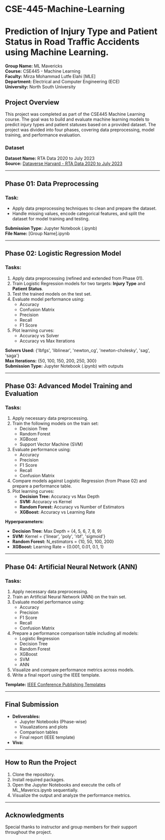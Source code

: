 # CSE-445-Machine-Learning

# Prediction of Injury Type and Patient Status in Road Traffic Accidents using Machine Learning.
**Group Name:** ML Mavericks  
**Course:** CSE445 - Machine Learning  
**Faculty:** Mirza Mohammad Lutfe Elahi [MLE]  
**Department:** Electrical and Computer Engineering (ECE)  
**University:** North South University  

## Project Overview  
This project was completed as part of the CSE445 Machine Learning course. The goal was to build and evaluate machine learning models to predict injury types and patient statuses based on a provided dataset. The project was divided into four phases, covering data preprocessing, model training, and performance evaluation.

### Dataset  
**Dataset Name:** RTA Data 2020 to July 2023  
**Source:** [Dataverse Harvard - RTA Data 2020 to July 2023](https://dataverse.harvard.edu/dataset.xhtml?persistentId=doi:10.7910/DVN/4VGTDRLinks)  

---

## Phase 01: Data Preprocessing  

### Task:  
- Apply data preprocessing techniques to clean and prepare the dataset.  
- Handle missing values, encode categorical features, and split the dataset for model training and testing.  

**Submission Type:** Jupyter Notebook (.ipynb)  
**File Name:** [Group Name].ipynb  

---

## Phase 02: Logistic Regression Model  

### Tasks:  
1. Apply data preprocessing (refined and extended from Phase 01).  
2. Train Logistic Regression models for two targets: **Injury Type** and **Patient Status**.  
3. Test the trained models on the test set.  
4. Evaluate model performance using:  
   - Accuracy  
   - Confusion Matrix  
   - Precision  
   - Recall  
   - F1 Score  
5. Plot learning curves:  
   - Accuracy vs Solver  
   - Accuracy vs Max Iterations  

**Solvers Used:** {'lbfgs', 'liblinear', 'newton_cg', 'newton-cholesky', 'sag', 'saga'}  
**Max Iterations:** {50, 100, 150, 200, 250, 300}  
**Submission Type:** Jupyter Notebook (.ipynb) with outputs  

---

## Phase 03: Advanced Model Training and Evaluation  

### Tasks:  
1. Apply necessary data preprocessing.  
2. Train the following models on the train set:  
   - Decision Tree  
   - Random Forest  
   - XGBoost  
   - Support Vector Machine (SVM)  
3. Evaluate performance using:  
   - Accuracy  
   - Precision  
   - F1 Score  
   - Recall  
   - Confusion Matrix  
4. Compare models against Logistic Regression (from Phase 02) and prepare a performance table.  
5. Plot learning curves:  
   - **Decision Tree:** Accuracy vs Max Depth  
   - **SVM:** Accuracy vs Kernel  
   - **Random Forest:** Accuracy vs Number of Estimators  
   - **XGBoost:** Accuracy vs Learning Rate  

**Hyperparameters:**  
- **Decision Tree:** Max Depth = {4, 5, 6, 7, 8, 9}  
- **SVM:** Kernel = {'linear', 'poly', 'rbf', 'sigmoid'}  
- **Random Forest:** N_estimators = {10, 50, 100, 200}  
- **XGBoost:** Learning Rate = {0.001, 0.01, 0.1, 1}  

---

## Phase 04: Artificial Neural Network (ANN)  

### Tasks:  
1. Apply necessary data preprocessing.  
2. Train an Artificial Neural Network (ANN) on the train set.  
3. Evaluate model performance using:  
   - Accuracy  
   - Precision  
   - F1 Score  
   - Recall  
   - Confusion Matrix  
4. Prepare a performance comparison table including all models:  
   - Logistic Regression  
   - Decision Tree  
   - Random Forest  
   - XGBoost  
   - SVM  
   - ANN  
5. Visualize and compare performance metrics across models.  
6. Write a final report using the IEEE template.  

**Template:** [IEEE Conference Publishing Templates](https://www.ieee.org/conferences/publishing/templates.htmlLinks)  

---

## Final Submission  
- **Deliverables:**  
   - Jupyter Notebooks (Phase-wise)  
   - Visualizations and plots  
   - Comparison tables  
   - Final report (IEEE template)  
- **Viva:**

---

## How to Run the Project  
1. Clone the repository.  
2. Install required packages.  
3. Open the Jupyter Notebooks and execute the cells of ML_Maverics.ipynb sequentially.  
4. Visualize the output and analyze the performance metrics.  

---

## Acknowledgments  
Special thanks to instructor and group members for their support throughout the project.

